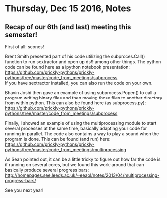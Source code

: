 # Thursday, Dec 15 2016, Notes

## Recap of our 6th (and last) meeting this semester!
First of all: scones!

Brent Smith presented part of his code utilizing the subproces.Call() function to run sextractor and open up ds9 among other things. 
The python code can be found here as a ipython notebook presentation:<br>
https://github.com/prickly-pythons/prickly-pythons/tree/master/code_from_meetings/subprocess <br>
If you have sextractor installed, you can also run the code on your own.

Bhavin Joshi then gave an example of using subprocess.Popen() to call a program writing binary files and then moving those files to another directory from within python. This can also be found here (as subprocess.py):
https://github.com/prickly-pythons/prickly-pythons/tree/master/code_from_meetings/subprocess <br>

Finally, I showed an example of using the multiprocessing module to start several processes at the same time, 
basically adapting your code for running in parallel. 
The code also contains a way to play a sound when the program is done. 
This can be found (and run) here:<br>
https://github.com/prickly-pythons/prickly-pythons/tree/master/code_from_meetings/multiprocessing<br>

As Sean pointed out, it can be a little tricky to figure out how far the code is if running on several cores, but we found this work-around that can basically produce several progress bars:
http://homepages.see.leeds.ac.uk/~eeaol/notes/2013/04/multiprocessing-progress-bars/

See you next year!
